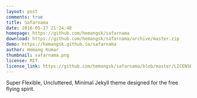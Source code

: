 ```yaml
---
layout: post
comments: true
title: Safarnama
date: 2016-05-27 21:24:48
homepage: https://github.com/hemangsk/safarnama
download: https://github.com/hemangsk/safarnama/archive/master.zip
demo: https://hemangsk.github.io/safarnama
author: Hemang Kumar
thumbnail: safarnama.png
license: MIT
license_link: https://github.com/hemangsk/safarnama/blob/master/LICENSE.md
---
```


Super Flexible, Uncluttered, Minimal Jekyll theme designed for the free flying spirit.
